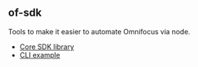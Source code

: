 ## of-sdk

Tools to make it easier to automate Omnifocus via node.

- [Core SDK library][sdk]
- [CLI example][cli]

[sdk]: ./packages/of-sdk/README.md
[cli]: ./packages/of-cli/README.md
